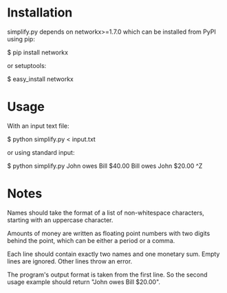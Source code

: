 Installation
============

simplify.py depends on networkx>=1.7.0 which can be installed from PyPI using pip:

$ pip install networkx

or setuptools:

$ easy_install networkx

Usage
=====

With an input text file:

$ python simplify.py < input.txt

or using standard input:

$ python simplify.py
John owes Bill $40.00
Bill owes John $20.00
^Z

Notes
=====

Names should take the format of a list of non-whitespace characters, starting with an uppercase character.

Amounts of money are written as floating point numbers with two digits behind the point, which can be either a period or a comma.

Each line should contain exactly two names and one monetary sum. Empty lines are ignored. Other lines throw an error.

The program's output format is taken from the first line. So the second usage example should return "John owes Bill $20.00".